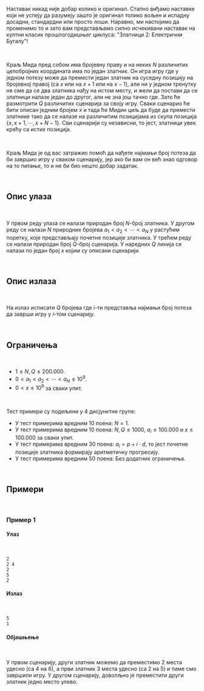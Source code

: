 Наставак никад није добар колико и оригинал. Стално виђамо наставке који не успеју да разумеју зашто је оригинал толико вољен и испадну досадни, стандардни или просто лоши. Наравно, ми настојимо да променимо то и зато вам представљамо силно исчекивани наставак на култни класик прошлогодишњег циклуса: "Златници 2: Електрични Бугалу"!

<br>

Краљ Мида пред собом има бројевну праву и на неких $N$ различитих целобројних координата има по један златник. Он игра игру где у једном потезу може да премести један златник на суседну позицију на бројевној правој (са $x$ или на $x+1$ или на $x-1$), али ни у једном тренутку не сме да се два златника нађу на истом месту, и жели да постави да се златници налазе један до другог, али не зна још тачно где. Зато ће размотрити $Q$ различитих сценарија за своју игру. Сваки сценарио ће бити описан једним бројем $x$ и тада ће Мидин циљ да буде да премести златнике тако да се налазе на различитим позицијама из скупа позиција $\{x,x+1,\cdots,x+N-1\}$. Сви сценарији су независни, то јест, златници увек крећу са истих позиција.

<br>

Краљ Мида је од вас затражио помоћ да нађете најмањи број потеза да би завршио игру у сваком сценарију, јер ако би вам он већ знао одговор на то питање, то и не би био нешто добар задатак.

<br>

## Опис улаза

<br>

У првом реду улаза се налази природан број $N$-број златника. У другом реду се налази $N$ природних бројева $a_1<a_2<\cdots<a_N$ у растућем поретку, које представљају почетне позиције златника. У трећем реду се налази природан број $Q$-број сценарија. У наредних $Q$ линија се налази по један број $x$ којим су описани сценарији.

<br>

## Опис излаза

<br>

На излаз исписати $Q$ бројева где $i$-ти представља најмањи број потеза да заврши игру у $i$-том сценарију. 

<br>

## Ограничења

<br>

- $1 \leq N,Q \leq 200.000$.
- $0 < a_1<a_2<\cdots<a_N \le10^9$.
- $0<x\le10^9$ за сваки упит.

<br>

Тест примери су подељени у 4 дисјунктне групе:

-   У тест примерима вредним $10$ поена: $N = 1$.
-   У тест примерима вредним $10$ поена: $N,Q\leq 1000$,  $a_i\le 100.000$ и $x\le 100.000$ за сваки упит.
-   У тест примерима вредним $30$ поена: $a_i=p+i\cdot d$, то јест почетне позиције златника формирају аритметичку прогресију.
-   У тест примерима вредним $50$ поена: Без додатних ограничења.

<br>

## Примери

<br>

### Пример 1

#### Улаз

<br>

```
2
2 4
2
5
2
```

#### Излаз

<br>

```
5
1
```

#### Објашњење

<br>

У првом сценарију, други златник можемо да преместимо $2$ места удесно (са $4$ на $6$), а први златник $3$ места удесно (са $2$ на $5$) и тиме смо завршили игру. У другом сценарију, доволљно је преместити други златник једно место улево.
